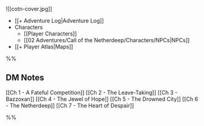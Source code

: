 ![[cotn-cover.jpg]] 

- [[+ Adventure Log|Adventure Log]]   
- Characters
	- [[Player Characters]] 
	- [[02 Adventures/Call of the Netherdeep/Characters/NPCs|NPCs]] 
- [[+ Player Atlas|Maps]] 

%%
## DM Notes

[[Ch 1 - A Fateful Competition]] 
[[Ch 2 - The Leave-Taking]] 
[[Ch 3 - Bazzoxan]] 
[[Ch 4 - The Jewel of Hope]] 
[[Ch 5 - The Drowned City]] 
[[Ch 6 - The Netherdeep]] 
[[Ch 7 - The Heart of Despair]] 

%%